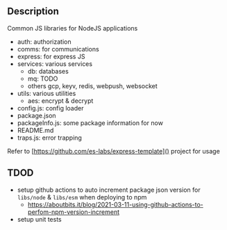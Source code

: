 ## Description

Common JS libraries for NodeJS applications

- auth: authorization
- comms:  for communications
- express: for express JS
- services: various services
  - db: databases
  - mq: TODO
  - others gcp, keyv, redis, webpush, websocket
- utils: various utilities
  - aes: encrypt & decrypt
- config.js: config loader
- package.json
- packageInfo.js: some package information for now
- README.md
- traps.js: error trapping

Refer to [https://github.com/es-labs/express-template]() project for usage

## TDOD

- setup github actions to auto increment package json version for `libs/node` & `libs/esm` when deploying to npm
  - https://aboutbits.it/blog/2021-03-11-using-github-actions-to-perfom-npm-version-increment
- setup unit tests
